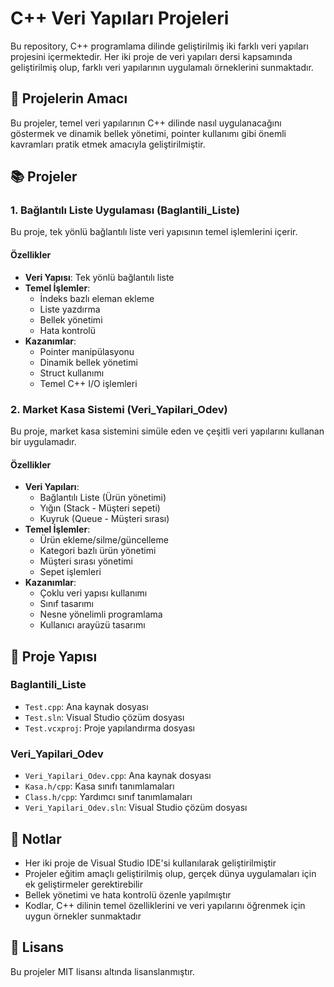 # C++ Veri Yapıları Projeleri

Bu repository, C++ programlama dilinde geliştirilmiş iki farklı veri yapıları projesini içermektedir. Her iki proje de veri yapıları dersi kapsamında geliştirilmiş olup, farklı veri yapılarının uygulamalı örneklerini sunmaktadır.

## 🎯 Projelerin Amacı
Bu projeler, temel veri yapılarının C++ dilinde nasıl uygulanacağını göstermek ve dinamik bellek yönetimi, pointer kullanımı gibi önemli kavramları pratik etmek amacıyla geliştirilmiştir.

## 📚 Projeler

### 1. Bağlantılı Liste Uygulaması (Baglantili_Liste)
Bu proje, tek yönlü bağlantılı liste veri yapısının temel işlemlerini içerir.

#### Özellikler
- **Veri Yapısı**: Tek yönlü bağlantılı liste
- **Temel İşlemler**:
  - İndeks bazlı eleman ekleme
  - Liste yazdırma
  - Bellek yönetimi
  - Hata kontrolü
- **Kazanımlar**:
  - Pointer manipülasyonu
  - Dinamik bellek yönetimi
  - Struct kullanımı
  - Temel C++ I/O işlemleri

### 2. Market Kasa Sistemi (Veri_Yapilari_Odev)
Bu proje, market kasa sistemini simüle eden ve çeşitli veri yapılarını kullanan bir uygulamadır.

#### Özellikler
- **Veri Yapıları**:
  - Bağlantılı Liste (Ürün yönetimi)
  - Yığın (Stack - Müşteri sepeti)
  - Kuyruk (Queue - Müşteri sırası)
- **Temel İşlemler**:
  - Ürün ekleme/silme/güncelleme
  - Kategori bazlı ürün yönetimi
  - Müşteri sırası yönetimi
  - Sepet işlemleri
- **Kazanımlar**:
  - Çoklu veri yapısı kullanımı
  - Sınıf tasarımı
  - Nesne yönelimli programlama
  - Kullanıcı arayüzü tasarımı

## 📁 Proje Yapısı

### Baglantili_Liste
- `Test.cpp`: Ana kaynak dosyası
- `Test.sln`: Visual Studio çözüm dosyası
- `Test.vcxproj`: Proje yapılandırma dosyası

### Veri_Yapilari_Odev
- `Veri_Yapilari_Odev.cpp`: Ana kaynak dosyası
- `Kasa.h/cpp`: Kasa sınıfı tanımlamaları
- `Class.h/cpp`: Yardımcı sınıf tanımlamaları
- `Veri_Yapilari_Odev.sln`: Visual Studio çözüm dosyası

## 📝 Notlar
- Her iki proje de Visual Studio IDE'si kullanılarak geliştirilmiştir
- Projeler eğitim amaçlı geliştirilmiş olup, gerçek dünya uygulamaları için ek geliştirmeler gerektirebilir
- Bellek yönetimi ve hata kontrolü özenle yapılmıştır
- Kodlar, C++ dilinin temel özelliklerini ve veri yapılarını öğrenmek için uygun örnekler sunmaktadır

## 📄 Lisans
Bu projeler MIT lisansı altında lisanslanmıştır. 